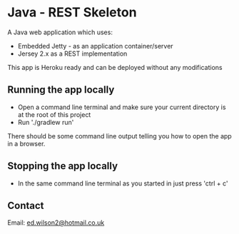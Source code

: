 Java - REST Skeleton
====
A Java web application which uses:
- Embedded Jetty - as an application container/server
- Jersey 2.x as a REST implementation

This app is Heroku ready and can be deployed without any modifications

Running the app locally
----
- Open a command line terminal and make sure your current directory is at the root of this project
- Run './gradlew run'

There should be some command line output telling you how to open the app in a browser.

Stopping the app locally
----
- In the same command line terminal as you started in just press 'ctrl + c'

Contact
----
Email: ed.wilson2@hotmail.co.uk